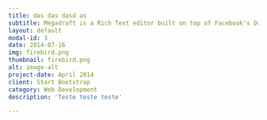 ```yaml
---
title: das das dasd as
subtitle: Megadraft is a Rich Text editor built on top of Facebook's Draft.JS featuring a nice default base of components and extensibility.
layout: default
modal-id: 3
date: 2014-07-16
img: firebird.png
thumbnail: firebird.png
alt: image-alt
project-date: April 2014
client: Start Bootstrap
category: Web Development
description: 'Teste teste teste'

---
```

